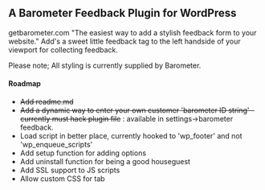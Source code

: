 ## A Barometer Feedback Plugin for WordPress

getbarometer.com "The easiest way to add a stylish feedback form to your website." Add's a sweet little feedback tag to the left handside of your viewport for collecting feedback. 

Please note; All styling is currently supplied by Barometer.

#### Roadmap

- ~~Add readme.md~~
- ~~Add a dynamic way to enter your own customer 'barometer ID string' - currently must hack plugin file~~ : available in settings->barometer feedback.
- Load script in better place, currently hooked to 'wp_footer' and not 'wp_enqueue_scripts'
- Add setup function for adding options
- Add uninstall function for being a good houseguest
- Add SSL support to JS scripts
- Allow custom CSS for tab

